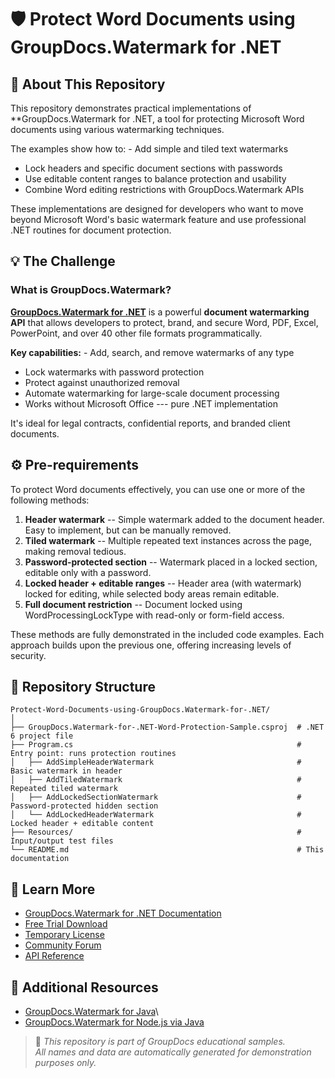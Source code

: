 # 🛡️ Protect Word Documents using GroupDocs.Watermark for .NET

## 📖 About This Repository

This repository demonstrates practical implementations of **GroupDocs.Watermark for .NET, a tool for protecting Microsoft Word documents using various watermarking techniques.

The examples show how to: - Add simple and tiled text watermarks
- Lock headers and specific document sections with passwords
- Use editable content ranges to balance protection and usability
- Combine Word editing restrictions with GroupDocs.Watermark APIs

These implementations are designed for developers who want to move beyond Microsoft Word's basic watermark feature and use professional .NET routines for document protection.

## 💡 The Challenge

### What is GroupDocs.Watermark?

[**GroupDocs.Watermark for .NET**](https://docs.groupdocs.com/watermark/net/) is a powerful **document watermarking API** that allows developers to protect, brand,
and secure Word, PDF, Excel, PowerPoint, and over 40 other file formats programmatically.

**Key capabilities:** - Add, search, and remove watermarks of any type
- Lock watermarks with password protection
- Protect against unauthorized removal
- Automate watermarking for large-scale document processing
- Works without Microsoft Office --- pure .NET implementation

It's ideal for legal contracts, confidential reports, and branded client documents.

## ⚙️ Pre-requirements

To protect Word documents effectively, you can use one or more of the following methods:

1.  **Header watermark** -- Simple watermark added to the document header. Easy to implement, but can be manually removed.
2.  **Tiled watermark** -- Multiple repeated text instances across the page, making removal tedious.
3.  **Password-protected section** -- Watermark placed in a locked section, editable only with a password.
4.  **Locked header + editable ranges** -- Header area (with watermark) locked for editing, while selected body areas remain editable.
5.  **Full document restriction** -- Document locked using WordProcessingLockType with read-only or form-field access.

These methods are fully demonstrated in the included code examples. Each approach builds upon the previous one, offering increasing levels of
security.

## 📂 Repository Structure

    Protect-Word-Documents-using-GroupDocs.Watermark-for-.NET/
    │
    ├── GroupDocs.Watermark-for-.NET-Word-Protection-Sample.csproj  # .NET 6 project file
    ├── Program.cs                                                  # Entry point: runs protection routines
    │   ├── AddSimpleHeaderWatermark                                # Basic watermark in header
    │   ├── AddTiledWatermark                                       # Repeated tiled watermark
    │   ├── AddLockedSectionWatermark                               # Password-protected hidden section
    │   └── AddLockedHeaderWatermark                                # Locked header + editable content
    ├── Resources/                                                  # Input/output test files
    └── README.md                                                   # This documentation

## 📘 Learn More

-   [GroupDocs.Watermark for .NET Documentation](https://docs.groupdocs.com/watermark/net/)
-   [Free Trial Download](https://releases.groupdocs.com/watermark/)
-   [Temporary License](https://purchase.groupdocs.com/temporary-license/)
-   [Community Forum](https://forum.groupdocs.com/c/watermark/19)
-   [API Reference](https://reference.groupdocs.com/watermark/net/)

## 🧩 Additional Resources

-   [GroupDocs.Watermark for Java](https://github.com/groupdocs-watermark/GroupDocs.Watermark-for-Java)\
-   [GroupDocs.Watermark for Node.js via Java](https://github.com/groupdocs-watermark/GroupDocs.Watermark-for-Node.js-via-Java)

> 💬 *This repository is part of GroupDocs educational samples.\
> All names and data are automatically generated for demonstration purposes only.*

